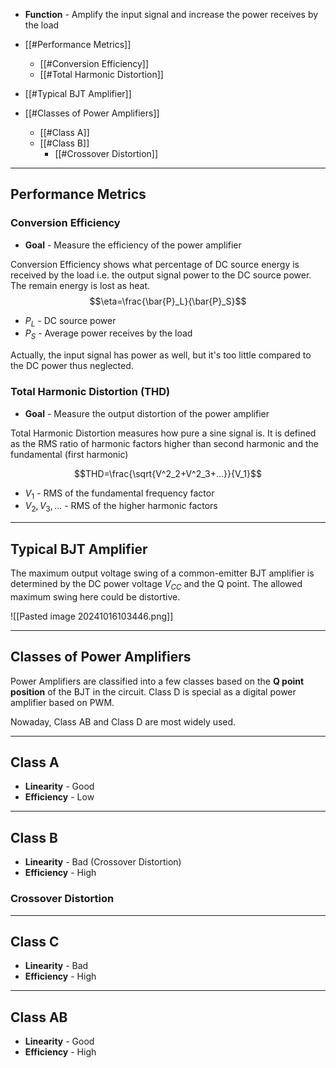 + **Function** - Amplify the input signal and increase the power receives by the load

+ [[#Performance Metrics]]
	+ [[#Conversion Efficiency]]
	+ [[#Total Harmonic Distortion]]
+ [[#Typical BJT Amplifier]]
+ [[#Classes of Power Amplifiers]]
	+ [[#Class A]]
	+ [[#Class B]]
		+ [[#Crossover Distortion]]

---
## Performance Metrics

### Conversion Efficiency

+ **Goal** - Measure the efficiency of the power amplifier

Conversion Efficiency shows what percentage of DC source energy is received by the load i.e. the output signal power to the DC source power. The remain energy is lost as heat.
$$\eta=\frac{\bar{P}_L}{\bar{P}_S}$$
+ $P_L$ - DC source power
+ $P_S$ - Average power receives by the load

Actually, the input signal has power as well, but it's too little compared to the DC power thus neglected.

### Total Harmonic Distortion (THD)

+ **Goal** - Measure the output distortion of the power amplifier

Total Harmonic Distortion measures how pure a sine signal is. It is defined as the RMS ratio of harmonic factors higher than second harmonic and the fundamental (first harmonic) 

$$THD=\frac{\sqrt{V^2_2+V^2_3+...}}{V_1}$$

+ $V_1$ - RMS of the fundamental frequency factor
+ $V_2, V_3, ...$ - RMS of the higher harmonic factors

---
## Typical BJT Amplifier

The maximum output voltage swing of a common-emitter BJT amplifier is determined by the DC power voltage $V_{CC}$ and the Q point. The allowed maximum swing here could be distortive.

![[Pasted image 20241016103446.png]]


---
## Classes of Power Amplifiers

Power Amplifiers are classified into a few classes based on the **Q point position** of the BJT in the circuit. Class D is special as a digital power amplifier based on PWM. 

Nowaday, Class AB and Class D are most widely used.


---
## Class A 

+ **Linearity** - Good
+ **Efficiency** - Low 




---
## Class B

+ **Linearity** - Bad (Crossover Distortion)
+ **Efficiency** - High



### Crossover Distortion


---
## Class C

+ **Linearity** - Bad
+ **Efficiency** - High

---
## Class AB

+ **Linearity** - Good
+ **Efficiency** - High
